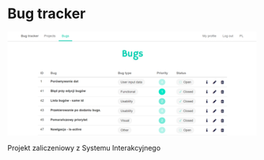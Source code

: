 # Bug tracker

![](https://github.com/anna-wro/bugtracker/blob/master/screen.png)

Projekt zaliczeniowy z Systemu Interakcyjnego
